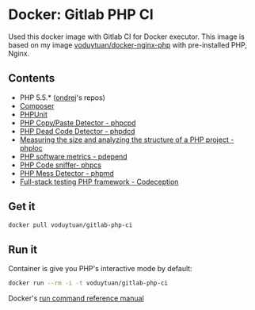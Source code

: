 # Docker: Gitlab PHP CI

Used this docker image with Gitlab CI for Docker executor. This image is based on my image [voduytuan/docker-nginx-php](https://github.com/voduytuan/docker-nginx-php) with pre-installed PHP, Nginx.


## Contents
 * PHP 5.5.* ([ondrej](https://launchpad.net/~ondrej/+archive/php5)'s repos)
 * [Composer](https://getcomposer.org/)
 * [PHPUnit](http://phpunit.de/)
 * [PHP Copy/Paste Detector - phpcpd](https://github.com/sebastianbergmann/phpcpd)
 * [PHP Dead Code Detector - phpdcd](https://github.com/sebastianbergmann/phpdcd)
 * [Measuring the size and analyzing the structure of a PHP project - phploc](https://github.com/sebastianbergmann/phploc)
 * [PHP software metrics - pdepend](http://pdepend.org/)
 * [PHP Code sniffer- phpcs](http://pear.php.net/package/PHP_CodeSniffer)
 * [PHP Mess Detector - phpmd](http://phpmd.org/)
 * [Full-stack testing PHP framework - Codeception](http://codeception.com) 


## Get it
```sh
docker pull voduytuan/gitlab-php-ci
```

## Run it
Container is give you PHP's interactive mode by default:
```sh
docker run --rm -i -t voduytuan/gitlab-php-ci
```
Docker's [run command reference manual](http://docs.docker.io/en/latest/reference/run/)